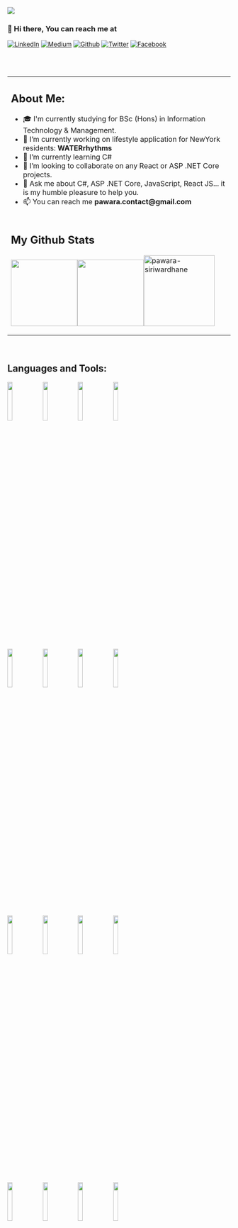 ![](https://github.com/aLLUPS/aLLUPS/blob/main/backgroundImage.gif)

### 👋 Hi there, You can reach me at
<!-- Your badges
You can use the website to generate badges: https://shields.io/
-->

[![LinkedIn](https://img.shields.io/badge/LinkedIn-0077B5?style=for-the-badge&logo=linkedin&logoColor=white)](https://lk.linkedin.com/in/pawara73)
[![Medium](https://img.shields.io/badge/Medium-12100E?style=for-the-badge&logo=medium&logoColor=white)](https://pawara73.medium.com/)
[![Github](https://img.shields.io/badge/GitHub-100000?style=for-the-badge&logo=github&logoColor=white)](https://github.com/aLLUPS)
[![Twitter](https://img.shields.io/badge/Twitter-1DA1F2?style=for-the-badge&logo=twitter&logoColor=white)](https://www.hackerrank.com/Pawara_S_18)
[![Facebook](https://img.shields.io/badge/Facebook-1877F2?style=for-the-badge&logo=facebook&logoColor=white)](https://www.facebook.com/pawara.siri.13/)

<br/>
<br/>
<!--
**aLLUPS/aLLUPS** is a ✨ _special_ ✨ repository because its `README.md` (this file) appears on your GitHub profile. -->

<table border="0">
 <tr>
 <tr>
  <td colspan=2>
     <h2>About Me:</h2>

- 🎓 I'm currently studying for BSc (Hons) in Information Technology & Management.
- 🔭 I’m currently working on lifestyle application for NewYork residents: __WATERrhythms__
- 🌱 I’m currently learning C#
- 👯 I’m looking to collaborate on any React or ASP .NET Core projects.
- 💬 Ask me about C#, ASP .NET Core, JavaScript, React JS... it is my humble pleasure to help you.
- 📫 You can reach me __pawara.contact@gmail.com__
<!-- - 🤔 I’m looking for help with any issue related to ASP .NET Core web applications -->
  </td>
 </tr>

 <tr>
 <td colspan=2>
    <h2>My Github Stats</h2>
  
   <img height="150px" src="https://github-readme-stats.vercel.app/api?username=aLLUPS&hide_title=true&hide_border=true&show_icons=true&include_all_commits=true&count_private=true&line_height=21&theme=algolia" /><!-- wi*quL3fcV --><img height="150px" src="https://github-readme-stats.vercel.app/api/top-langs/?username=aLLUPS&hide=html&hide_title=true&hide_border=true&layout=compact&theme=algolia" /><!-- wi*quL3fcV --><img height="160px"  src="https://github-readme-streak-stats.herokuapp.com?user=aLLUPS&theme=algolia&hide_border=true" alt="pawara-siriwardhane" />
 </td>
 </tr>
 </tr>
</table>
 &nbsp;

## Languages and Tools:

<p>
  <code><img width="15%" src="https://www.vectorlogo.zone/logos/javascript/javascript-ar21.svg"></code>
  <code><img width="15%" src="https://www.vectorlogo.zone/logos/w3_html5/w3_html5-ar21.svg"></code>  
  <code><img width="15%" src="https://www.vectorlogo.zone/logos/netlifyapp_watercss/netlifyapp_watercss-ar21.svg"></code> 
  <code><img width="15%" src="https://www.vectorlogo.zone/logos/getbootstrap/getbootstrap-ar21.svg"></code>  
  <br />
  <br/>
  <code><img width="15%" src="https://www.vectorlogo.zone/logos/dotnet/dotnet-ar21.svg"></code>
  <code><img width="15%" src="https://www.vectorlogo.zone/logos/nuget/nuget-ar21.svg"></code> 
  <code><img width="15%" src="https://www.vectorlogo.zone/logos/visualstudio_code/visualstudio_code-ar21.svg"></code>
  <code><img width="15%" src="https://www.vectorlogo.zone/logos/microsoft_azure/microsoft_azure-ar21.svg"></code>
  <br />
  <br/>
  <code><img width="15%" src="https://www.vectorlogo.zone/logos/reactjs/reactjs-ar21.svg"></code>
  <code><img width="15%" src="https://www.vectorlogo.zone/logos/nodejs/nodejs-ar21.svg"></code>
  <code><img width="15%" src="https://www.vectorlogo.zone/logos/python/python-ar21.svg"></code>
  <code><img width="15%" src="https://www.vectorlogo.zone/logos/tensorflow/tensorflow-ar21.svg"></code>
  <br />
  <br/>
  <code><img width="15%" src="https://www.vectorlogo.zone/logos/git-scm/git-scm-ar21.svg"></code>
  <code><img width="15%" src="https://www.vectorlogo.zone/logos/bitbucket/bitbucket-ar21.svg"></code>
  <code><img width="15%" src="https://www.vectorlogo.zone/logos/trello/trello-ar21.svg"></code>
  <code><img width="15%" src="https://www.vectorlogo.zone/logos/amazon_aws/amazon_aws-ar21.svg"></code>
  <br />
</p>
